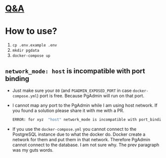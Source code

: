 # [Q&A](https://forums.docker.com/t/connection-refused-postgres-pgadmin/121911?u=9109679196)

# How to use?

1. `cp .env.example .env`
2. `mkdir pgdata`
3. `docker-compose up`

## `network_mode: host` is incompatible with port binding

- Just make sure your `80` (and `PGADMIN_EXPOSED_PORT` in case `docker-compose.yml`) port is free. Because PgAdmin will run on that port.
- I cannot map any port to the PgAdmin while I am using host network. If you found a solution please share it with me with a PR.

  ```cmd
  ERROR: for xyz  "host" network_mode is incompatible with port_bindings
  ```

- If you use the `docker-compose.yml` you cannot connect to the PostgreSQL instance due to what the docker do. Docker create a network for them and put them in that network. Therefore PgAdmin cannot connect to the database. I am not sure why. The prev paragraph was my guts words.

